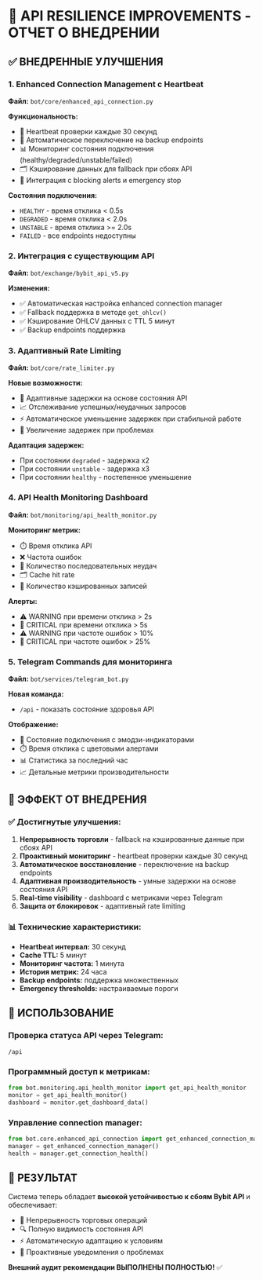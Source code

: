 # 🔄 API RESILIENCE IMPROVEMENTS - ОТЧЕТ О ВНЕДРЕНИИ

## ✅ ВНЕДРЕННЫЕ УЛУЧШЕНИЯ

### 1. Enhanced Connection Management с Heartbeat
**Файл:** `bot/core/enhanced_api_connection.py`

**Функциональность:**
- 💓 Heartbeat проверки каждые 30 секунд
- 🔄 Автоматическое переключение на backup endpoints
- 📊 Мониторинг состояния подключения (healthy/degraded/unstable/failed)
- 🗂️ Кэширование данных для fallback при сбоях API
- 🚨 Интеграция с blocking alerts и emergency stop

**Состояния подключения:**
- `HEALTHY` - время отклика < 0.5s
- `DEGRADED` - время отклика < 2.0s
- `UNSTABLE` - время отклика >= 2.0s
- `FAILED` - все endpoints недоступны

### 2. Интеграция с существующим API
**Файл:** `bot/exchange/bybit_api_v5.py`

**Изменения:**
- ✅ Автоматическая настройка enhanced connection manager
- ✅ Fallback поддержка в методе `get_ohlcv()`
- ✅ Кэширование OHLCV данных с TTL 5 минут
- ✅ Backup endpoints поддержка

### 3. Адаптивный Rate Limiting
**Файл:** `bot/core/rate_limiter.py`

**Новые возможности:**
- 🔄 Адаптивные задержки на основе состояния API
- 📈 Отслеживание успешных/неудачных запросов
- ⚡ Автоматическое уменьшение задержек при стабильной работе
- 🐌 Увеличение задержек при проблемах

**Адаптация задержек:**
- При состоянии `degraded` - задержка x2
- При состоянии `unstable` - задержка x3
- При состоянии `healthy` - постепенное уменьшение

### 4. API Health Monitoring Dashboard
**Файл:** `bot/monitoring/api_health_monitor.py`

**Мониторинг метрик:**
- ⏱️ Время отклика API
- ❌ Частота ошибок
- 🔄 Количество последовательных неудач
- 🗂️ Cache hit rate
- 📁 Количество кэшированных записей

**Алерты:**
- ⚠️ WARNING при времени отклика > 2s
- 🚨 CRITICAL при времени отклика > 5s
- ⚠️ WARNING при частоте ошибок > 10%
- 🚨 CRITICAL при частоте ошибок > 25%

### 5. Telegram Commands для мониторинга
**Файл:** `bot/services/telegram_bot.py`

**Новая команда:**
- `/api` - показать состояние здоровья API

**Отображение:**
- 🔌 Состояние подключения с эмодзи-индикаторами
- ⏱️ Время отклика с цветовыми алертами
- 📊 Статистика за последний час
- 📈 Детальные метрики производительности

## 🎯 ЭФФЕКТ ОТ ВНЕДРЕНИЯ

### ✅ Достигнутые улучшения:
1. **Непрерывность торговли** - fallback на кэшированные данные при сбоях API
2. **Проактивный мониторинг** - heartbeat проверки каждые 30 секунд
3. **Автоматическое восстановление** - переключение на backup endpoints
4. **Адаптивная производительность** - умные задержки на основе состояния API
5. **Real-time visibility** - dashboard с метриками через Telegram
6. **Защита от блокировок** - адаптивный rate limiting

### 📊 Технические характеристики:
- **Heartbeat интервал:** 30 секунд
- **Cache TTL:** 5 минут
- **Мониторинг частота:** 1 минута
- **История метрик:** 24 часа
- **Backup endpoints:** поддержка множественных
- **Emergency thresholds:** настраиваемые пороги

## 🚀 ИСПОЛЬЗОВАНИЕ

### Проверка статуса API через Telegram:
```
/api
```

### Программный доступ к метрикам:
```python
from bot.monitoring.api_health_monitor import get_api_health_monitor
monitor = get_api_health_monitor()
dashboard = monitor.get_dashboard_data()
```

### Управление connection manager:
```python
from bot.core.enhanced_api_connection import get_enhanced_connection_manager
manager = get_enhanced_connection_manager()
health = manager.get_connection_health()
```

## 🎉 РЕЗУЛЬТАТ

Система теперь обладает **высокой устойчивостью к сбоям Bybit API** и обеспечивает:
- 💪 Непрерывность торговых операций
- 🔍 Полную видимость состояния API
- ⚡ Автоматическую адаптацию к условиям
- 🚨 Проактивные уведомления о проблемах

**Внешний аудит рекомендации ВЫПОЛНЕНЫ ПОЛНОСТЬЮ!** ✅